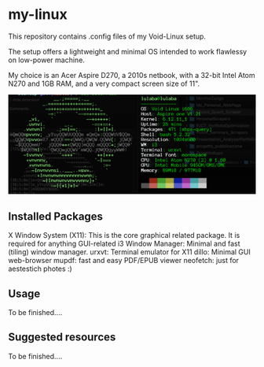 # my-linux

This repository contains .config files  of my Void-Linux setup. 

The setup offers a lightweight and minimal OS intended to work flawlessy on low-power machine.

My choice is an Acer Aspire D270, a 2010s netbook, with a 32-bit Intel Atom N270 and 1GB RAM, 
and a very compact screen size of 11".

![Neofetch Screenshot](setup.png)

## Installed Packages

X Window System (X11): This is the core graphical related package. It is required for anything GUI-related
i3 Window Manager: Minimal and fast (tiling)  window manager.
urxvt: Terminal emulator for X11
dillo: Minimal GUI web-browser
mupdf: fast and easy PDF/EPUB viewer
neofetch: just for aestestich photes :)

## Usage
To be finished.... 

## Suggested resources
To be finished....
